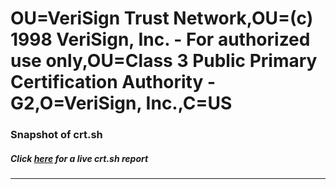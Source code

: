 # OU=VeriSign Trust Network,OU=(c) 1998 VeriSign\, Inc. - For authorized use only,OU=Class 3 Public Primary Certification Authority - G2,O=VeriSign\, Inc.,C=US
### Snapshot of crt.sh
##### Click [here](https://crt.sh/?q=Serial_07C7FB087254A95DD56AB78B3C4FB690) for a live crt.sh report

---
